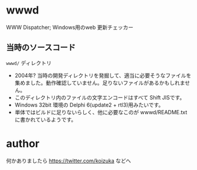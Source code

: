 # wwwd
WWW Dispatcher; Windows用のweb 更新チェッカー

## 当時のソースコード
`wwwd/` ディレクトリ
* 2004年? 当時の開発ディレクトリを発掘して、適当に必要そうなファイルを集めました。動作確認していません。足りないファイルがあるかもしれません。
* このディレクトリ内のファイルの文字エンコードはすべて Shift JISです。
* Windows 32bit 環境の Delphi 6(update2 + rtl3)用みたいです。
* 単体ではビルドに足りないらしく、他に必要なこのが wwwd/README.txt に書かれているようです。

# author
何かありましたら https://twitter.com/koizuka などへ